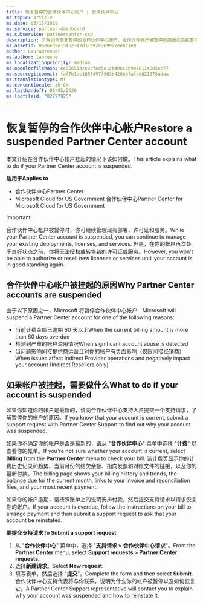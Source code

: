 ```yaml
---
title: 恢复暂停的合作伙伴中心帐户 | 合作伙伴中心
ms.topic: article
ms.date: 03/15/2019
ms.service: partner-dashboard
ms.subservice: partnercenter-csp
description: 了解如何恢复暂停的合作伙伴中心帐户、合作伙伴帐户被暂停的原因以及在暂停时如何使用帐户。
ms.assetid: 0ae6ed9e-5452-47d3-992c-69922ee0c1e9
author: LauraBrenner
ms.author: labrenne
ms.localizationpriority: medium
ms.openlocfilehash: ee056513ce9cfed5e1cb406c3b9476114005ec77
ms.sourcegitcommit: faf7b1ac1653497f963b428bbfafcd821378adaa
ms.translationtype: MT
ms.contentlocale: zh-CN
ms.lasthandoff: 05/05/2020
ms.locfileid: "82797925"
---
```

# <a name="restore-a-suspended-partner-center-account"></a><span data-ttu-id="f06a4-103">恢复暂停的合作伙伴中心帐户</span><span class="sxs-lookup"><span data-stu-id="f06a4-103">Restore a suspended Partner Center account</span></span>

<span data-ttu-id="f06a4-104">本文介绍在合作伙伴中心帐户挂起的情况下该如何做。</span><span class="sxs-lookup"><span data-stu-id="f06a4-104">This article explains what to do if your Partner Center account is suspended.</span></span>

<span data-ttu-id="f06a4-105">**适用于**</span><span class="sxs-lookup"><span data-stu-id="f06a4-105">**Applies to**</span></span>

-  <span data-ttu-id="f06a4-106">合作伙伴中心</span><span class="sxs-lookup"><span data-stu-id="f06a4-106">Partner Center</span></span>
-  <span data-ttu-id="f06a4-107">Microsoft Cloud for US Government 合作伙伴中心</span><span class="sxs-lookup"><span data-stu-id="f06a4-107">Partner Center for Microsoft Cloud for US Government</span></span>


> [!IMPORTANT]  
> <span data-ttu-id="f06a4-108">合作伙伴中心帐户被暂停时，你可继续管理现有部署、许可证和服务。</span><span class="sxs-lookup"><span data-stu-id="f06a4-108">While your Partner Center account is suspended, you can continue to manage your existing deployments, licenses, and services.</span></span> <span data-ttu-id="f06a4-109">但是，在你的帐户再次处于良好状态之前，你将无法授权或转售新的许可证或服务。</span><span class="sxs-lookup"><span data-stu-id="f06a4-109">However, you won't be able to authorize or resell new licenses or services until your account is in good standing again.</span></span>

## <a name="why-partner-center-accounts-are-suspended"></a><span data-ttu-id="f06a4-110">合作伙伴中心帐户被挂起的原因</span><span class="sxs-lookup"><span data-stu-id="f06a4-110">Why Partner Center accounts are suspended</span></span>

<span data-ttu-id="f06a4-111">由于以下原因之一，Microsoft 将暂停合作伙伴中心帐户：</span><span class="sxs-lookup"><span data-stu-id="f06a4-111">Microsoft will suspend a Partner Center account for one of the following reasons:</span></span>

- <span data-ttu-id="f06a4-112">当前计费金额已逾期 60 天以上</span><span class="sxs-lookup"><span data-stu-id="f06a4-112">When the current billing amount is more than 60 days overdue</span></span> 
- <span data-ttu-id="f06a4-113">检测到严重的帐户滥用情况</span><span class="sxs-lookup"><span data-stu-id="f06a4-113">When significant account abuse is detected</span></span>
- <span data-ttu-id="f06a4-114">当问题影响间接提供商运营且对你的帐户有负面影响（仅限间接经销商）</span><span class="sxs-lookup"><span data-stu-id="f06a4-114">When issues affect Indirect Provider operations and negatively impact your account (Indirect Resellers only)</span></span>

## <a name="what-to-do-if-your-account-is-suspended"></a><span data-ttu-id="f06a4-115">如果帐户被挂起，需要做什么</span><span class="sxs-lookup"><span data-stu-id="f06a4-115">What to do if your account is suspended</span></span>

<span data-ttu-id="f06a4-116">如果你知道你的帐户是最新的，请向合作伙伴中心支持人员提交一个支持请求，了解暂停你的帐户的原因。</span><span class="sxs-lookup"><span data-stu-id="f06a4-116">If you know that your account is current, submit a support request with Partner Center Support to find out why your account was suspended.</span></span> 

<span data-ttu-id="f06a4-117">如果你不确定你的帐户是否是最新的，请从 "**合作伙伴中心**" 菜单中选择 "**计费**" 以查看你的帐单。</span><span class="sxs-lookup"><span data-stu-id="f06a4-117">If you're not sure whether your account is current, select **Billing** from the **Partner Center** menu to check your bill.</span></span> <span data-ttu-id="f06a4-118">该计费页显示你的计费历史记录和趋势、当前月份的结欠余额、指向发票和对帐文件的链接，以及你的最新付款。</span><span class="sxs-lookup"><span data-stu-id="f06a4-118">The billing page shows your billing history and trends, the balance due for the current month, links to your invoice and reconciliation files, and your most recent payment.</span></span>

<span data-ttu-id="f06a4-119">如果你的帐户逾期，请按照账单上的说明安排付款，然后提交支持请求以请求恢复你的帐户。</span><span class="sxs-lookup"><span data-stu-id="f06a4-119">If your account is overdue, follow the instructions on your bill to arrange payment and then submit a support request to ask that your account be reinstated.</span></span> 

<span data-ttu-id="f06a4-120">**要提交支持请求**</span><span class="sxs-lookup"><span data-stu-id="f06a4-120">**To Submit a support request**</span></span>

1.  <span data-ttu-id="f06a4-121">从 "**合作伙伴中心**" 菜单中，选择 "**支持请求 > 合作伙伴中心请求**"。</span><span class="sxs-lookup"><span data-stu-id="f06a4-121">From the **Partner Center** menu, select **Support requests > Partner Center requests**.</span></span>
2.  <span data-ttu-id="f06a4-122">选择**新建请求**。</span><span class="sxs-lookup"><span data-stu-id="f06a4-122">Select **New request**.</span></span> 
3.  <span data-ttu-id="f06a4-123">填写表单，然后选择 "**提交**"。</span><span class="sxs-lookup"><span data-stu-id="f06a4-123">Complete the form and then select **Submit**.</span></span> <span data-ttu-id="f06a4-124">合作伙伴中心支持代表将与你联系，说明为什么你的帐户被暂停以及如何恢复它。</span><span class="sxs-lookup"><span data-stu-id="f06a4-124">A Partner Center Support representative will contact you to explain why your account was suspended and how to reinstate it.</span></span>



